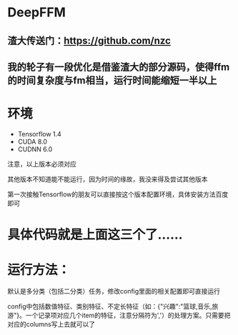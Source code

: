 # DeepFFM
## 渣大传送门：https://github.com/nzc
## 我的轮子有一段优化是借鉴渣大的部分源码，使得ffm的时间复杂度与fm相当，运行时间能缩短一半以上
# 环境
+ Tensorflow 1.4
+ CUDA 8.0
+ CUDNN 6.0

注意，以上版本必须对应

其他版本不知道能不能运行，因为时间的缘故，我没来得及尝试其他版本

第一次接触Tensorflow的朋友可以直接按这个版本配置环境，具体安装方法百度即可

# 具体代码就是上面这三个了……
# 运行方法：
默认是多分类（包括二分类）任务，修改config里面的相关配置即可直接运行

config中包括数值特征、类别特征、不定长特征（如：{"兴趣":"篮球,音乐,旅游"}。一个记录项对应几个item的特征，注意分隔符为','）的处理方案。只需要把对应的columns写上去就可以了

